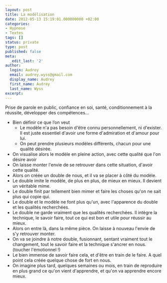 ```yaml
---
layout: post
title: La modélisation
date: 2012-05-13 15:19:01.000000000 +02:00
categories:
- Hypnose
- Textes
tags: []
status: private
type: post
published: false
meta:
  _edit_last: '2'
author:
  login: Audrey
  email: audrey.wyss@gmail.com
  display_name: Audrey
  first_name: Audrey
  last_name: Wyss
excerpt:
---
```

<p>Prise de parole en public, confiance en soi, santé, conditionnement à la réussite, développer des compétences...</p>
<ul>
<li>Bien définir ce que l’on veut
<ul>
<li>Le modèle n'a pas besoin d'être connu personnellement, ni d'exister. Il est juste essentiel d'avoir une forme d'admiration et d'amour pour lui.</li>
<li>On peut prendre plusieurs modèles différents, chacun pour une qualité désirée.</li>
</ul>
</li>
<li>On visualise alors le modèle en pleine action, avec cette qualité que l'on désire avoir</li>
<li>On laisse monter l'envie de se retrouver dans cette situation, d'avoir cette qualité.</li>
<li>Alors on créée un double de nous, et il va se placer à côté du modèle.</li>
<li>Le double imite le modèle, de plus en plus, de mieux en mieux. Il devient un véritable mime.</li>
<li>Le double finit par tellement bien mimer et faire les choses qu'on ne sait plus qui copie qui.</li>
<li>Le double et le modèle ne font plus qu'un, avec l'apparence du double et les qualités recherchées.</li>
<li>Le double ne garde vraiment que les qualités recherchées. Il intègre la technique, le savoir faire, tout ce qui est bon et utile pour réussir au mieux.</li>
<li>Alors on entre là, dans la même pièce. On laisse à nouveau l'envie de s'y retrouver monter.</li>
<li>On va se joindre à notre double, fusionnant, sentant vraiment tout le changement, tout le savoir faire et la technique s'ancrer en nous. (toucher l'émotionnel !)</li>
<li>Le bien immense de savoir faire cela, et d'être en train de le faire. A quel point cela créée quelque chose de fort en nous.</li>
<li>On imagine plus tard, quelques semaines ou mois, en train de reproduire en plus grand ce qu'on vient d'apprendre, et qu'on va apprendre encore mieux.</li>
</ul>
